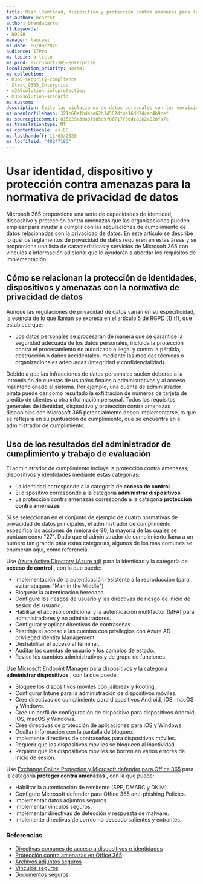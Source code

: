 ```yaml
---
title: Usar identidad, dispositivo y protección contra amenazas para la normativa de privacidad de datos
ms.author: bcarter
author: brendacarter
f1.keywords:
- NOCSH
manager: laurawi
ms.date: 06/09/2020
audience: ITPro
ms.topic: article
ms.prod: microsoft-365-enterprise
localization_priority: Normal
ms.collection:
- M365-security-compliance
- Strat_O365_Enterprise
- m365solution-infoprotection
- m365solution-scenario
ms.custom: ''
description: Evite las violaciones de datos personales con los servicios de identidad, dispositivos y protección contra amenazas de Microsoft 365.
ms.openlocfilehash: 321b60efbdabe62b14502df4a16dd2dcec4b9cef
ms.sourcegitcommit: 815229e39a0f905d9f06717f00dc82e2a028fa7c
ms.translationtype: MT
ms.contentlocale: es-ES
ms.lasthandoff: 11/03/2020
ms.locfileid: "48847183"
---
```

# <a name="use-identity-device-and-threat-protection-for-data-privacy-regulation"></a>Usar identidad, dispositivo y protección contra amenazas para la normativa de privacidad de datos

Microsoft 365 proporciona una serie de capacidades de identidad, dispositivo y protección contra amenazas que las organizaciones pueden emplear para ayudar a cumplir con las regulaciones de cumplimiento de datos relacionadas con la privacidad de datos. En este artículo se describe lo que los reglamentos de privacidad de datos requieren en estas áreas y se proporciona una lista de características y servicios de Microsoft 365 con vínculos a información adicional que le ayudarán a abordar los requisitos de implementación.

## <a name="how-identity-device-and-threat-protection-relate-to-data-privacy-regulation"></a>Cómo se relacionan la protección de identidades, dispositivos y amenazas con la normativa de privacidad de datos

Aunque las regulaciones de privacidad de datos varían en su especificidad, la esencia de lo que llaman se expresa en el artículo 5 de RGPD (1) (f), que establece que: 

- Los datos personales se procesarán de manera que se garantice la seguridad adecuada de los datos personales, incluida la protección contra el procesamiento no autorizado o ilegal y contra la pérdida, destrucción o daños accidentales, mediante las medidas técnicas o organizacionales adecuadas (integridad y confidencialidad).

Debido a que las infracciones de datos personales suelen deberse a la intromisión de cuentas de usuarios finales o administrativos y al acceso malintencionado al sistema. Por ejemplo, una cuenta de administrador pirata puede dar como resultado la exfiltración de números de tarjeta de crédito de clientes u otra información personal. Todos los requisitos generales de identidad, dispositivo y protección contra amenazas disponibles con Microsoft 365 potencialmente deben implementarse, lo que se reflejará en su puntuación de cumplimiento, que se encuentra en el administrador de cumplimiento.

## <a name="using-the-results-of-your-assessment-work-and-compliance-manager"></a>Uso de los resultados del administrador de cumplimiento y trabajo de evaluación

El administrador de cumplimiento incluye la protección contra amenazas, dispositivos y identidades mediante estas categorías:

- La identidad corresponde a la categoría de **acceso de control**
- El dispositivo corresponde a la categoría **administrar dispositivos**
- La protección contra amenazas corresponde a la categoría **protección contra amenazas**
 
Si se seleccionan en el conjunto de ejemplo de cuatro normativas de privacidad de datos principales, el administrador de cumplimiento especifica las acciones de mejora de 90, la mayoría de las cuales se puntuan como "27". Dado que el administrador de cumplimiento llama a un número tan grande para estas categorías, algunos de los más comunes se enumeran aquí, como referencia.

Use [Azure Active Directory (Azure ad)](https://azure.microsoft.com/services/active-directory/) para la identidad y la categoría de **acceso de control** , con la que puede:

- Implementación de la autenticación resistente a la reproducción (para evitar ataques "Man in the Middle")
- Bloquear la autenticación heredada.
- Configure los riesgos de usuario y las directivas de riesgo de inicio de sesión del usuario.
- Habilitar el acceso condicional y la autenticación multifactor (MFA) para administradores y no administradores.
- Configurar y aplicar directivas de contraseñas.
- Restrinja el acceso a las cuentas con privilegios con Azure AD privileged Identity Management.
- Deshabilitar el acceso al terminar.
- Auditar las cuentas de usuario y los cambios de estado.
- Revise los cambios administrativos y de grupo de funciones.

Use [Microsoft Endpoint Manager](https://www.microsoft.com/microsoft-365/microsoft-endpoint-manager) para dispositivos y la categoría **administrar dispositivos** , con la que puede:

- Bloquee los dispositivos móviles con jailbreak y Rooting.
- Configurar Intune para la administración de dispositivos móviles.
- Cree directivas de cumplimiento para dispositivos Android, iOS, macOS y Windows.
- Cree un perfil de configuración de dispositivo para dispositivos Android, iOS, macOS y Windows.
- Cree directivas de protección de aplicaciones para iOS y Windows.
- Ocultar información con la pantalla de bloqueo.
- Implemente directivas de contraseñas para dispositivos móviles.
- Requerir que los dispositivos móviles se bloqueen al inactividad.
- Requerir que los dispositivos móviles se borren en varios errores de inicio de sesión.

Use [Exchange Online Protection y Microsoft defender para Office 365](../security/office-365-security/office-365-atp.md) para la categoría **proteger contra amenazas** , con la que puede:

- Habilitar la autenticación de remitente (SPF, DMARC y DKIM).
- Configure Microsoft defender para Office 365 anti-phishing Policies.
- Implementar datos adjuntos seguros.
- Implementar vínculos seguros.
- Implementar directivas de detección y respuesta de malware.
- Implemente directivas de correo no deseado salientes y entrantes.

### <a name="references"></a>Referencias

- [Directivas comunes de acceso a dispositivos e identidades](../security/office-365-security/identity-access-policies.md)
- [Protección contra amenazas en Office 365](https://support.office.com/article/protect-against-threats-in-office-365-b10023f6-f30f-45d3-b3ad-b71aa4aa0d58)
- [Archivos adjuntos seguros](../security/office-365-security/atp-safe-attachments.md)
- [Vínculos seguros](../security/office-365-security/atp-safe-links.md)
- [Documentos seguros](../security/office-365-security/safe-docs.md)
